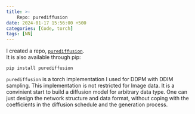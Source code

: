 ```yaml
---
title: >-
    Repo: purediffusion
date: 2024-01-17 15:56:00 +500
categories: [Code, torch]
tags: [NN]
---
```

I created a repo, [`purediffusion`](https://github.com/puar-playground/purediffusion).  <br />
It is also available through pip:
```
pip install purediffusion
```
`purediffusion` is a torch implementation I used for DDPM with DDIM sampling. This implementation is not restricted for Image data. It is a convinient start to build a diffusion model for arbitrary data type. One can just design the network structure and data format, without coping with the coefficients in the diffusion schedule and the generation process.

 